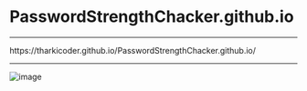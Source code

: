 # PasswordStrengthChacker.github.io
<hr>
https://tharkicoder.github.io/PasswordStrengthChacker.github.io/
<hr>

![image](https://user-images.githubusercontent.com/84368029/121130724-6dcaa980-c84c-11eb-8e0a-2541a631d226.png)


